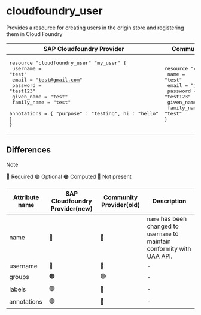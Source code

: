 # cloudfoundry_user

Provides a resource for creating users in the origin store and registering them in Cloud Foundry

|  SAP Cloudfoundry Provider |Community Cloudfoundry Provider |
| -- | -- |
|  <pre>resource "cloudfoundry_user" "my_user" {</br>  username    = "test"</br>  email       = "test@gmail.com"</br>  password    = "test123"</br>  given_name  = "test"</br>  family_name = "test"</br>  annotations = { "purpose" : "testing", hi : "hello" }</br>}</br></pre> |<pre>resource "cloudfoundry_user" "my_user" {</br>  name    = "test"</br>  email       = "test@gmail.com"</br>  password    = "test123"</br>  given_name  = "test"</br>  family_name = "test"</br>}</br></pre> |

## Differences
> [!NOTE]  
> 🔵 Required  🟢 Optional 🟠 Computed  🔴 Not present

| Attribute name| SAP Cloudfoundry Provider(new)|  Community Provider(old) | Description
|---| ---| ---| ---| 
|name | 🔴|  🔵  | `name` has been changed to `username`  to maintain conformity with UAA API. |
|username  |   🔵 |🔴| - |
|groups  |   🟠 |🟢| - | 
|labels  |  🟢 | 🔴| - | 
|annotations  |   🟢 | 🔴| - | 
